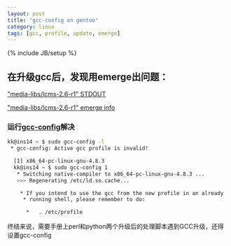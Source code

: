 ```yaml
---
layout: post
title: "gcc-config on gentoo"
category: linux
tags: [gcc, profile, update, emerge]
---
```

{% include JB/setup %}

## 在升级gcc后，发现用emerge出问题：

["media-libs/lcms-2.6-r1" STDOUT](https://bpaste.net/show/7ef0633bcf7f)

["media-libs/lcms-2.6-r1" emerge info](https://bpaste.net/show/1d6aed089d24)

### 运行[gcc-config](http://wiki.gentoo.org/wiki/Upgrading_GCC)解决

```bash
kk@ins14 ~ $ sudo gcc-config -l
 * gcc-config: Active gcc profile is invalid!

  [1] x86_64-pc-linux-gnu-4.8.3
  kk@ins14 ~ $ sudo gcc-config 1
   * Switching native-compiler to x86_64-pc-linux-gnu-4.8.3 ...
   >>> Regenerating /etc/ld.so.cache...                                                                                 [ ok ]

    * If you intend to use the gcc from the new profile in an already
     * running shell, please remember to do:

      *   . /etc/profile
```

终结来说，需要手册上perl和python两个升级后的处理脚本遇到GCC升级，还得设置gcc-config
